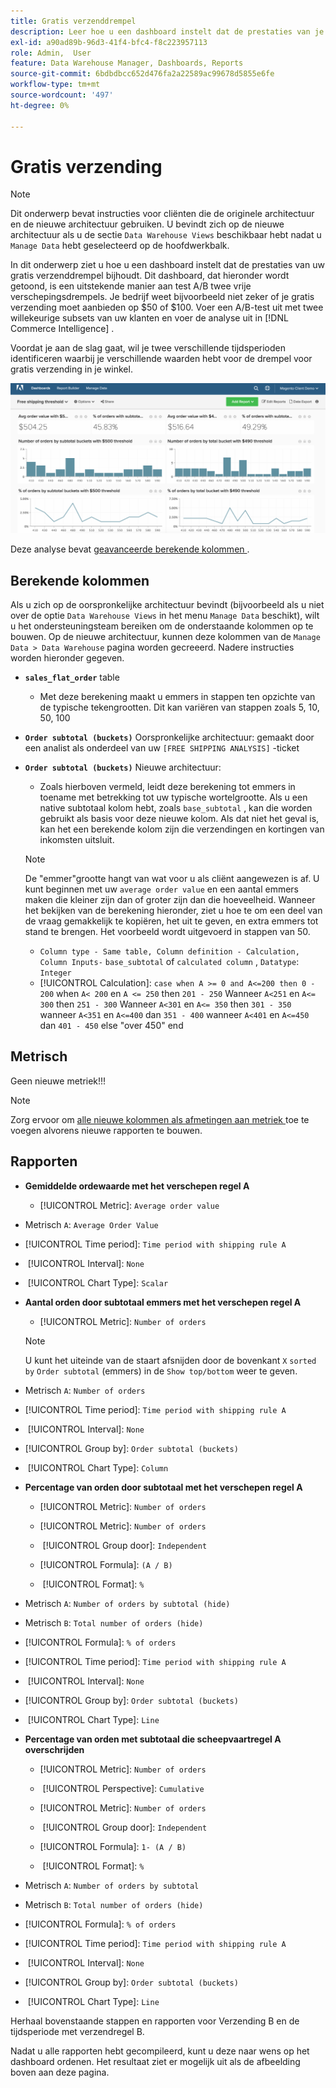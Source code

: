 ```yaml
---
title: Gratis verzenddrempel
description: Leer hoe u een dashboard instelt dat de prestaties van je gratis verzenddrempel bijhoudt.
exl-id: a90ad89b-96d3-41f4-bfc4-f8c223957113
role: Admin,  User
feature: Data Warehouse Manager, Dashboards, Reports
source-git-commit: 6bdbdbcc652d476fa2a22589ac99678d5855e6fe
workflow-type: tm+mt
source-wordcount: '497'
ht-degree: 0%

---
```


# Gratis verzending

>[!NOTE]
>
>Dit onderwerp bevat instructies voor cliënten die de originele architectuur en de nieuwe architectuur gebruiken. U bevindt zich op de nieuwe architectuur als u de sectie `Data Warehouse Views` beschikbaar hebt nadat u `Manage Data` hebt geselecteerd op de hoofdwerkbalk.

In dit onderwerp ziet u hoe u een dashboard instelt dat de prestaties van uw gratis verzenddrempel bijhoudt. Dit dashboard, dat hieronder wordt getoond, is een uitstekende manier aan test A/B twee vrije verschepingsdrempels. Je bedrijf weet bijvoorbeeld niet zeker of je gratis verzending moet aanbieden op $50 of $100. Voer een A/B-test uit met twee willekeurige subsets van uw klanten en voer de analyse uit in [!DNL Commerce Intelligence] .

Voordat je aan de slag gaat, wil je twee verschillende tijdsperioden identificeren waarbij je verschillende waarden hebt voor de drempel voor gratis verzending in je winkel.

![](../../assets/free_shipping_threshold.png)

Deze analyse bevat [ geavanceerde berekende kolommen ](../data-warehouse-mgr/adv-calc-columns.md).

## Berekende kolommen

Als u zich op de oorspronkelijke architectuur bevindt (bijvoorbeeld als u niet over de optie `Data Warehouse Views` in het menu `Manage Data` beschikt), wilt u het ondersteuningsteam bereiken om de onderstaande kolommen op te bouwen. Op de nieuwe architectuur, kunnen deze kolommen van de `Manage Data > Data Warehouse` pagina worden gecreeerd. Nadere instructies worden hieronder gegeven.

* **`sales_flat_order`** table
   * Met deze berekening maakt u emmers in stappen ten opzichte van de typische tekengrootten. Dit kan variëren van stappen zoals 5, 10, 50, 100

* **`Order subtotal (buckets)`** Oorspronkelijke architectuur: gemaakt door een analist als onderdeel van uw `[FREE SHIPPING ANALYSIS]` -ticket
* **`Order subtotal (buckets)`** Nieuwe architectuur:
   * Zoals hierboven vermeld, leidt deze berekening tot emmers in toename met betrekking tot uw typische wortelgrootte. Als u een native subtotaal kolom hebt, zoals `base_subtotal` , kan die worden gebruikt als basis voor deze nieuwe kolom. Als dat niet het geval is, kan het een berekende kolom zijn die verzendingen en kortingen van inkomsten uitsluit.

  >[!NOTE]
  >
  >De &quot;emmer&quot;grootte hangt van wat voor u als cliënt aangewezen is af. U kunt beginnen met uw `average order value` en een aantal emmers maken die kleiner zijn dan of groter zijn dan die hoeveelheid. Wanneer het bekijken van de berekening hieronder, ziet u hoe te om een deel van de vraag gemakkelijk te kopiëren, het uit te geven, en extra emmers tot stand te brengen. Het voorbeeld wordt uitgevoerd in stappen van 50.

   * `Column type - Same table, Column definition - Calculation, Column Inputs-` `base_subtotal` of `calculated column` , `Datatype`: `Integer`
   * [!UICONTROL Calculation]: `case when A >= 0 and A<=200 then 0 - 200`
when `A< 200` en `A <= 250` then `201 - 250`
Wanneer `A<251` en `A<= 300` then `251 - 300`
Wanneer `A<301` en `A<= 350` then `301 - 350`
wanneer `A<351` en `A<=400` dan `351 - 400`
wanneer `A<401` en `A<=450` dan `401 - 450`
else &quot;over 450&quot;
end


## Metrisch

Geen nieuwe metriek!!!

>[!NOTE]
>
>Zorg ervoor om [ alle nieuwe kolommen als afmetingen aan metriek ](../data-warehouse-mgr/manage-data-dimensions-metrics.md) toe te voegen alvorens nieuwe rapporten te bouwen.

## Rapporten

* **Gemiddelde ordewaarde met het verschepen regel A**
   * [!UICONTROL Metric]: `Average order value`

* Metrisch `A`: `Average Order Value`
* [!UICONTROL Time period]: `Time period with shipping rule A`
* &#x200B;
  [!UICONTROL Interval]: `None`
* &#x200B;
  [!UICONTROL Chart Type]: `Scalar`

* **Aantal orden door subtotaal emmers met het verschepen regel A**
   * [!UICONTROL Metric]: `Number of orders`

  >[!NOTE]
  >
  >U kunt het uiteinde van de staart afsnijden door de bovenkant `X` `sorted by` `Order subtotal` (emmers) in de `Show top/bottom` weer te geven.

* Metrisch `A`: `Number of orders`
* [!UICONTROL Time period]: `Time period with shipping rule A`
* &#x200B;
  [!UICONTROL Interval]: `None`
* [!UICONTROL Group by]: `Order subtotal (buckets)`
* &#x200B;
  [!UICONTROL Chart Type]: `Column`

* **Percentage van orden door subtotaal met het verschepen regel A**
   * [!UICONTROL Metric]: `Number of orders`

   * [!UICONTROL Metric]: `Number of orders`
   * &#x200B;
     [!UICONTROL Group door]: `Independent`
   * [!UICONTROL Formula]: `(A / B)`
   * &#x200B;
     [!UICONTROL Format]: `%`

* Metrisch `A`: `Number of orders by subtotal (hide)`
* Metrisch `B`: `Total number of orders (hide)`
* [!UICONTROL Formula]: `% of orders`
* [!UICONTROL Time period]: `Time period with shipping rule A`
* &#x200B;
  [!UICONTROL Interval]: `None`
* [!UICONTROL Group by]: `Order subtotal (buckets)`
* &#x200B;
  [!UICONTROL Chart Type]: `Line`

* **Percentage van orden met subtotaal die scheepvaartregel A overschrijden**
   * [!UICONTROL Metric]: `Number of orders`
   * &#x200B;
     [!UICONTROL Perspective]: `Cumulative`

   * [!UICONTROL Metric]: `Number of orders`
   * &#x200B;
     [!UICONTROL Group door]: `Independent`

   * [!UICONTROL Formula]: `1- (A / B)`
   * &#x200B;
     [!UICONTROL Format]: `%`

* Metrisch `A`: `Number of orders by subtotal`
* Metrisch `B`: `Total number of orders (hide)`
* [!UICONTROL Formula]: `% of orders`
* [!UICONTROL Time period]: `Time period with shipping rule A`
* &#x200B;
  [!UICONTROL Interval]: `None`
* [!UICONTROL Group by]: `Order subtotal (buckets)`
* &#x200B;
  [!UICONTROL Chart Type]: `Line`


Herhaal bovenstaande stappen en rapporten voor Verzending B en de tijdsperiode met verzendregel B.

Nadat u alle rapporten hebt gecompileerd, kunt u deze naar wens op het dashboard ordenen. Het resultaat ziet er mogelijk uit als de afbeelding boven aan deze pagina.
